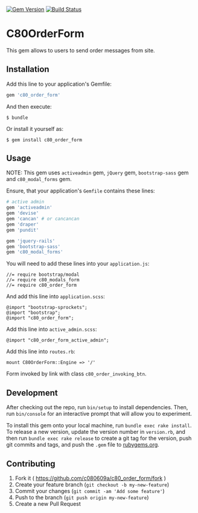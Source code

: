 [![Gem Version](https://badge.fury.io/rb/c80_order_form.svg)](http://badge.fury.io/rb/c80_order_form)
[![Build Status](https://travis-ci.org/c080609a/c80_order_form.svg?branch=master)](https://travis-ci.org/c080609a/c80_order_form)

# C80OrderForm

This gem allows to users to send order messages from site.

## Installation

Add this line to your application's Gemfile:

```ruby
gem 'c80_order_form'
```

And then execute:

    $ bundle

Or install it yourself as:

    $ gem install c80_order_form

## Usage

NOTE: This gem uses `activeadmin` gem, `jQuery` gem, `bootstrap-sass` gem and `c80_modal_forms` gem.

Ensure, that your application's `Gemfile` contains these lines:
```ruby
# active admin
gem 'activeadmin'
gem 'devise'
gem 'cancan' # or cancancan
gem 'draper'
gem 'pundit'

gem 'jquery-rails'
gem 'bootstrap-sass'
gem 'c80_modal_forms'
```

You will need to add these lines into your `application.js`:

    //= require bootstrap/modal
    //= require c80_modals_form
    //= require c80_order_form

And add this line into `application.scss`:

    @import "bootstrap-sprockets";
    @import "bootstrap";
    @import "c80_order_form";

Add this line into `active_admin.scss`:

    @import "c80_order_form_active_admin";

Add this line into `routes.rb`:

    mount C80OrderForm::Engine => '/'

Form invoked by link with class `c80_order_invoking_btn`.

## Development

After checking out the repo, run `bin/setup` to install dependencies. Then, run `bin/console` for an interactive prompt that will allow you to experiment.

To install this gem onto your local machine, run `bundle exec rake install`. To release a new version, update the version number in `version.rb`, and then run `bundle exec rake release` to create a git tag for the version, push git commits and tags, and push the `.gem` file to [rubygems.org](https://rubygems.org).

## Contributing

1. Fork it ( https://github.com/c080609a/c80_order_form/fork )
2. Create your feature branch (`git checkout -b my-new-feature`)
3. Commit your changes (`git commit -am 'Add some feature'`)
4. Push to the branch (`git push origin my-new-feature`)
5. Create a new Pull Request
